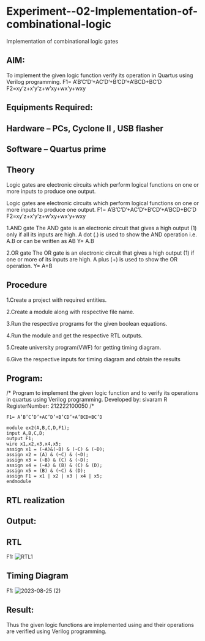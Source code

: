 # Experiment--02-Implementation-of-combinational-logic
Implementation of combinational logic gates
 
## AIM:
To implement the given logic function verify its operation in Quartus using Verilog programming.
 F1= A’B’C’D’+AC’D’+B’CD’+A’BCD+BC’D
F2=xy’z+x’y’z+w’xy+wx’y+wxy
 
 
 
## Equipments Required:
## Hardware – PCs, Cyclone II , USB flasher
## Software – Quartus prime


## Theory
Logic gates are electronic circuits which perform logical functions on one or more inputs to produce one output.

Logic gates are electronic circuits which perform logical functions on one or more inputs to produce one output. F1= A’B’C’D’+AC’D’+B’CD’+A’BCD+BC’D F2=xy’z+x’y’z+w’xy+wx’y+wxy

1.AND gate The AND gate is an electronic circuit that gives a high output (1) only if all its inputs are high. A dot (.) is used to show the AND operation i.e. A.B or can be written as AB Y= A.B

2.OR gate The OR gate is an electronic circuit that gives a high output (1) if one or more of its inputs are high. A plus (+) is used to show the OR operation. Y= A+B
 
## Procedure
1.Create a project with required entities.

2.Create a module along with respective file name.

3.Run the respective programs for the given boolean equations.

4.Run the module and get the respective RTL outputs.

5.Create university program(VWF) for getting timing diagram.

6.Give the respective inputs for timing diagram and obtain the results
## Program:
/*
Program to implement the given logic function and to verify its operations in quartus using Verilog programming.
Developed by: sivaram R
RegisterNumber:  212222100050
/*
```
F1= A’B’C’D’+AC’D’+B’CD’+A’BCD+BC’D

module ex2(A,B,C,D,F1);
input A,B,C,D;
output F1;
wire x1,x2,x3,x4,x5;
assign x1 = (~A)&(~B) & (~C) & (~D);
assign x2 = (A) & (~C) & (~D);
assign x3 = (~B) & (C) & (~D);
assign x4 = (~A) & (B) & (C) & (D);
assign x5 = (B) & (~C) & (D);
assign F1 = x1 | x2 | x3 | x4 | x5;
endmodule 

```
## RTL realization

## Output:
## RTL
F1:
![RTL1](https://github.com/sivaram-R/Experiment--02-Implementation-of-combinational-logic-/assets/121165794/3109aeff-8262-4967-b27b-3c79b4b443d9)

## Timing Diagram
F1:
![2023-08-25 (2)](https://github.com/sivaram-R/Experiment--02-Implementation-of-combinational-logic-/assets/121165794/2b89a585-3d26-497c-9403-40796c8eba04)

## Result:
Thus the given logic functions are implemented using  and their operations are verified using Verilog programming.
